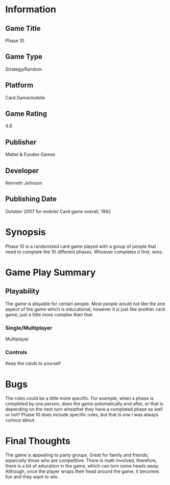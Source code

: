 # Information
## Game Title
Phase 10
## Game Type
Strategy/Random
## Platform
Card Game/mobile
## Game Rating
4.8  
## Publisher
Mattel & Fundex Games
## Developer
Kenneth Johnson
## Publishing Date
October 2007  for mobile/ Card game overall, 1982
# Synopsis
Phase 10 is a randomized card game played with a group of people that need to complete the 10 different phases. 
Whoever completes it first, wins.

# Game Play Summary
## Playability
The game is playable for certain people. Most people would not like the one aspect of the game 
which is educational, however it is just like another card game; just a little more complex then that. 
### Single/Multiplayer
 Multiplayer 
### Controls
 Keep the cards to yourself 
# Bugs
The rules could be a little more specific. For example, when a phase is completed by one person, does the game automatically end after, or that is depending on the next turn wheather they have a completed phase as well or not? Phase 10 does include specific rules, but that is one i was always curious about.
# Final Thoughts
The game is appealing to party groups. Great for family and friends; especially those who are competitive. There is math involved, therefore, there is a bit of education in the game, which can turn some heads away. Although, once the player wraps their head around the game, it becomes fun and they want to win.
